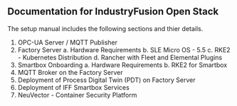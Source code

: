 ## Documentation for IndustryFusion Open Stack

The setup manual includes the following sections and thier details.

1. OPC-UA Server / MQTT Publisher
2. Factory Server
   a. Hardware Requirements
   b. SLE Micro OS - 5.5
   c. RKE2 - Kubernetes Distribution
   d. Rancher with Fleet and Elemental Plugins
3. Smartbox Onboarding
   a. Hardware Requirements
   b. RKE2 for Smartbox
4. MQTT Broker on the Factory Server
5. Deployment of Process Digital Twin (PDT) on Factory Server
6. Deployment of IFF Smartbox Services
7. NeuVector - Container Security Platform

